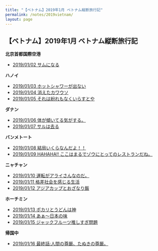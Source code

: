 ```yaml
---
title: "【ベトナム】2019年1月 ベトナム縦断旅行記"
permalink: /notes/2019vietnam/
layout: page
---
```


## 【ベトナム】2019年1月 ベトナム縦断旅行記
**北京首都国際空港**
- [2019/01/02 サムになる](https://fukahorock.rock54.net/notes/2019vietnam/2019-01-02.md)

**ハノイ**
- [2019/01/03 ホットシャワーが出ない](https://fukahorock.rock54.net/notes/2019vietnam/2019-01-03.html)
- [2019/01/04 消えたカワウソ](https://fukahorock.rock54.net/notes/2019vietnam/2019-01-04.html)
- [2019/01/05 それは紛れもなくいらすとや](https://fukahorock.rock54.net/notes/2019vietnam/2019-01-05.html)

**ダナン**
- [2019/01/06 体が傾いてる気がする。](https://fukahorock.rock54.net/notes/2019vietnam/2019-01-06.html)
- [2019/01/07 サルは去る](https://fukahorock.rock54.net/notes/2019vietnam/2019-01-07.html)

**バンメトート**
- [2019/01/08 結局いくらなんだよ！！](https://fukahorock.rock54.net/notes/2019vietnam/2019-01-08.html)
- [2019/01/09 HAHAHA!! ここはまるでゾウにとってのレストランだね。](https://fukahorock.rock54.net/notes/2019vietnam/2019-01-09.html)

**ニャチャン**
- [2019/01/10 運転がアライさんなのだ。](https://fukahorock.rock54.net/notes/2019vietnam/2019-01-10.html)
- [2019/01/11 格差社会を感じる生活](https://fukahorock.rock54.net/notes/2019vietnam/2019-01-11.html)
- [2019/01/12 アジアカップとおざなり飯](https://fukahorock.rock54.net/notes/2019vietnam/2019-01-12.html)

**ホーチミン**
- [2019/01/13 ポカリとうどんは神 ](https://fukahorock.rock54.net/notes/2019vietnam/2019-01-13.html)
- [2019/01/14 あぁ〜日本の味](https://fukahorock.rock54.net/notes/2019vietnam/2019-01-14.html)
- [2019/01/15 ジャックフルーツ推しすぎ問題](https://fukahorock.rock54.net/notes/2019vietnam/2019-01-15.html)

**帰国中**
- [2019/01/16 最終話:人間の尊厳、たぬきの尊厳。](https://fukahorock.rock54.net/notes/2019vietnam/2019-01-16.html)